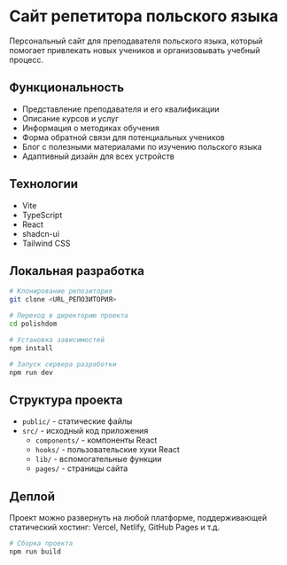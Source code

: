 # Сайт репетитора польского языка

Персональный сайт для преподавателя польского языка, который помогает привлекать новых учеников и организовывать учебный процесс.

## Функциональность

- Представление преподавателя и его квалификации
- Описание курсов и услуг
- Информация о методиках обучения
- Форма обратной связи для потенциальных учеников
- Блог с полезными материалами по изучению польского языка
- Адаптивный дизайн для всех устройств

## Технологии

- Vite
- TypeScript
- React
- shadcn-ui
- Tailwind CSS

## Локальная разработка

```sh
# Клонирование репозитория
git clone <URL_РЕПОЗИТОРИЯ>

# Переход в директорию проекта
cd polishdom

# Установка зависимостей
npm install

# Запуск сервера разработки
npm run dev
```

## Структура проекта

- `public/` - статические файлы
- `src/` - исходный код приложения
  - `components/` - компоненты React
  - `hooks/` - пользовательские хуки React
  - `lib/` - вспомогательные функции
  - `pages/` - страницы сайта

## Деплой

Проект можно развернуть на любой платформе, поддерживающей статический хостинг: Vercel, Netlify, GitHub Pages и т.д.

```sh
# Сборка проекта
npm run build
``` 
